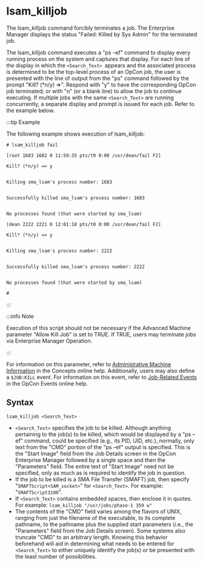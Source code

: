 # lsam_killjob

The lsam_killjob command forcibly terminates a job. The Enterprise Manager displays the status "Failed: Killed by Sys Admin" for the terminated job.

The lsam_killjob command executes a "ps –ef" command to display every running process on the system and captures that display. For each line of the display in which the ```<Search_Text> ```appears and the associated process is determined to be the top-level process of an OpCon job, the user is presented with the line of output from the "ps" command followed by the prompt "Kill? (*n/y) =>". Respond with "y" to have the corresponding OpCon job terminated; or with "n" (or a blank line) to allow the job to continue executing. If multiple jobs with the same ```<Search_Text>``` are running concurrently, a separate display and prompt is issued for each job. Refer to the example below.

:::tip Example

The following example shows execution of lsam_killjob:

```
# lsam_killjob fail

[root 1683 1682 0 11:59:35 pts/t0 0:00 /usr/dean/fail F2]

Kill? (*n/y) => y


Killing sma_lsam's process number: 1683

 
Successfully killed sma_lsam's process number: 1683


No processes found (that were started by sma_lsam)

[dean 2222 2221 0 12:01:18 pts/t0 0:00 /usr/dean/fail F2]

Kill? (*n/y) => y


Killing sma_lsam's process number: 2222


Successfully killed sma_lsam's process number: 2222


No processes found (that were started by sma_lsam)

#
```

:::

:::info Note

Execution of this script should not be necessary if the Advanced Machine parameter "Allow Kill Job" is set to TRUE. If TRUE, users may terminate jobs via Enterprise Manager Operation.

:::

For information on this parameter, refer to [Administrative Machine Information](administrative-machine-information) in the Concepts online help. Additionally, users may also define a ```$JOB:KILL``` event. For information on this event, refer to [Job-Related Events](job-related-events) in the OpCon Events online help.

## Syntax

```lsam_killjob <Search_Text>```

* ```<Search_Text>``` specifies the job to be killed. Although anything pertaining to the job(s) to be killed, which would be displayed by a "ps –ef" command, could be specified (e.g., its PID, UID, etc.), normally, only text from the "CMD" portion of the "ps –ef" output is specified. This is the "Start Image" field from the Job Details screen in the OpCon Enterprise Manager followed by a single space and then the "Parameters" field. The entire text of "Start Image" need not be specified, only as much as is required to identify the job in question.
* If the job to be killed is a SMA File Transfer (SMAFT) job, then specify "```SMAFTScript<SAM_socket>```" for ```<Search_Text>```. For example: "```SMAFTScript3100```".
* If ```<Search_Text>``` contains embedded spaces, then enclose it in quotes. For example:
```lsam_killjob "/usr/jobs/phase-1 359 w"```
* The contents of the "CMD" field varies among the flavors of UNIX, ranging from just the filename of the executable, to its complete pathname, to the pathname plus the supplied start parameters (i.e., the "Parameters" field from the Job Details screen). Some systems also truncate "CMD" to an arbitrary length. Knowing this behavior beforehand will aid in determining what needs to be entered for ```<Search_Text>``` to either uniquely identify the job(s) or be presented with the least number of possibilities.